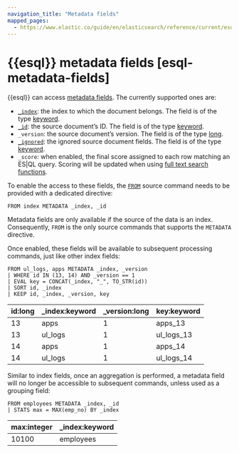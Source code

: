 ```yaml
---
navigation_title: "Metadata fields"
mapped_pages:
  - https://www.elastic.co/guide/en/elasticsearch/reference/current/esql-metadata-fields.html
---
```


# {{esql}} metadata fields [esql-metadata-fields]


{{esql}} can access [metadata fields](/reference/elasticsearch/mapping-reference/document-metadata-fields.md). The currently supported ones are:

* [`_index`](/reference/elasticsearch/mapping-reference/mapping-index-field.md): the index to which the document belongs. The field is of the type [keyword](/reference/elasticsearch/mapping-reference/keyword.md).
* [`_id`](/reference/elasticsearch/mapping-reference/mapping-id-field.md): the source document’s ID. The field is of the type [keyword](/reference/elasticsearch/mapping-reference/keyword.md).
* `_version`: the source document’s version. The field is of the type [long](/reference/elasticsearch/mapping-reference/number.md).
* [`_ignored`](/reference/elasticsearch/mapping-reference/mapping-ignored-field.md): the ignored source document fields. The field is of the type [keyword](/reference/elasticsearch/mapping-reference/keyword.md).
* `_score`: when enabled, the final score assigned to each row matching an ES|QL query. Scoring will be updated when using [full text search functions](/reference/query-languages/esql/functions-operators/search-functions.md).

To enable the access to these fields, the [`FROM`](/reference/query-languages/esql/esql-commands.md#esql-from) source command needs to be provided with a dedicated directive:

```esql
FROM index METADATA _index, _id
```

Metadata fields are only available if the source of the data is an index. Consequently, `FROM` is the only source commands that supports the `METADATA` directive.

Once enabled, these fields will be available to subsequent processing commands, just like other index fields:

```esql
FROM ul_logs, apps METADATA _index, _version
| WHERE id IN (13, 14) AND _version == 1
| EVAL key = CONCAT(_index, "_", TO_STR(id))
| SORT id, _index
| KEEP id, _index, _version, key
```

| id:long | _index:keyword | _version:long | key:keyword |
| --- | --- | --- | --- |
| 13 | apps | 1 | apps_13 |
| 13 | ul_logs | 1 | ul_logs_13 |
| 14 | apps | 1 | apps_14 |
| 14 | ul_logs | 1 | ul_logs_14 |

Similar to index fields, once an aggregation is performed, a metadata field will no longer be accessible to subsequent commands, unless used as a grouping field:

```esql
FROM employees METADATA _index, _id
| STATS max = MAX(emp_no) BY _index
```

| max:integer | _index:keyword |
| --- | --- |
| 10100 | employees |

